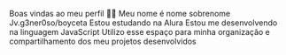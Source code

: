 Boas vindas ao meu perfil 💙💙
Meu nome é nome sobrenome
Jv.g3ner0so/boyceta
Estou estudando na Alura
Estou me desenvolvendo na linguagem JavaScript
Utilizo esse espaço para minha organização e compartilhamento dos meu projetos desenvolvidos
